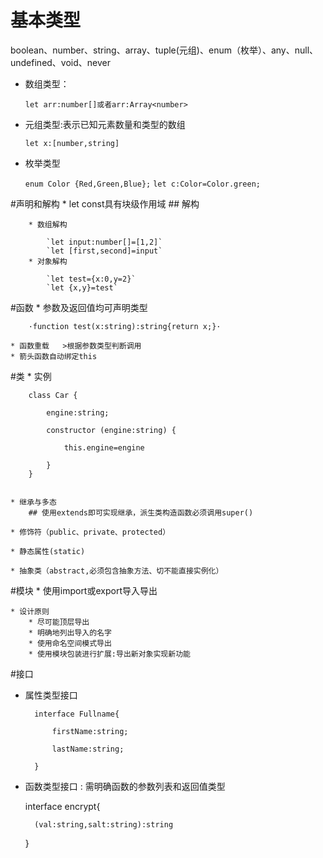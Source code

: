 # 基本类型
boolean、number、string、array、tuple(元组)、enum（枚举）、any、null、undefined、void、never

* 数组类型：

    `let arr:number[]或者arr:Array<number>`
* 元组类型:表示已知元素数量和类型的数组
    
    `let x:[number,string]`
* 枚举类型

    `enum Color {Red,Green,Blue};`
    `let c:Color=Color.green;`

#声明和解构
    * let const具有块级作用域
    ## 解构
    
        * 数组解构
            
            `let input:number[]=[1,2]`
            `let [first,second]=input`
        * 对象解构
        
            `let test={x:0,y=2}`
            `let {x,y}=test`

#函数
    * 参数及返回值均可声明类型
        
        ·function test(x:string):string{return x;}·
    
    * 函数重载   >根据参数类型判断调用
    * 箭头函数自动绑定this
#类
    * 实例
        
        class Car {
        
            engine:string;
            
            constructor (engine:string) {
            
                this.engine=engine
                
            }   
        }
        
                      
    * 继承与多态
        ## 使用extends即可实现继承，派生类构造函数必须调用super()
        
    * 修饰符（public、private、protected）
    
    * 静态属性(static)
    
    * 抽象类（abstract,必须包含抽象方法、切不能直接实例化）
    
#模块
    * 使用import或export导入导出
    
    * 设计原则
        * 尽可能顶层导出
        * 明确地列出导入的名字
        * 使用命名空间模式导出
        * 使用模块包装进行扩展:导出新对象实现新功能

#接口

* 属性类型接口
        
        
        interface Fullname{
        
            firstName:string;
            
            lastName:string;
            
        }
        

* 函数类型接口   :   需明确函数的参数列表和返回值类型
    
    interface encrypt{
        
        (val:string,salt:string):string
    }